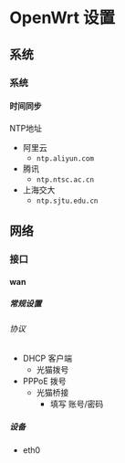 # OpenWrt 设置

## 系统

### 系统

#### 时间同步

NTP地址
- 阿里云
  - `ntp.aliyun.com`
- 腾讯
  - `ntp.ntsc.ac.cn`
- 上海交大
  - `ntp.sjtu.edu.cn`

## 网络

### 接口

#### wan

##### 常规设置

###### 协议

- DHCP 客户端
    - 光猫拨号
- PPPoE 拨号
    - 光猫桥接
        - 填写 账号/密码

##### 设备

- eth0